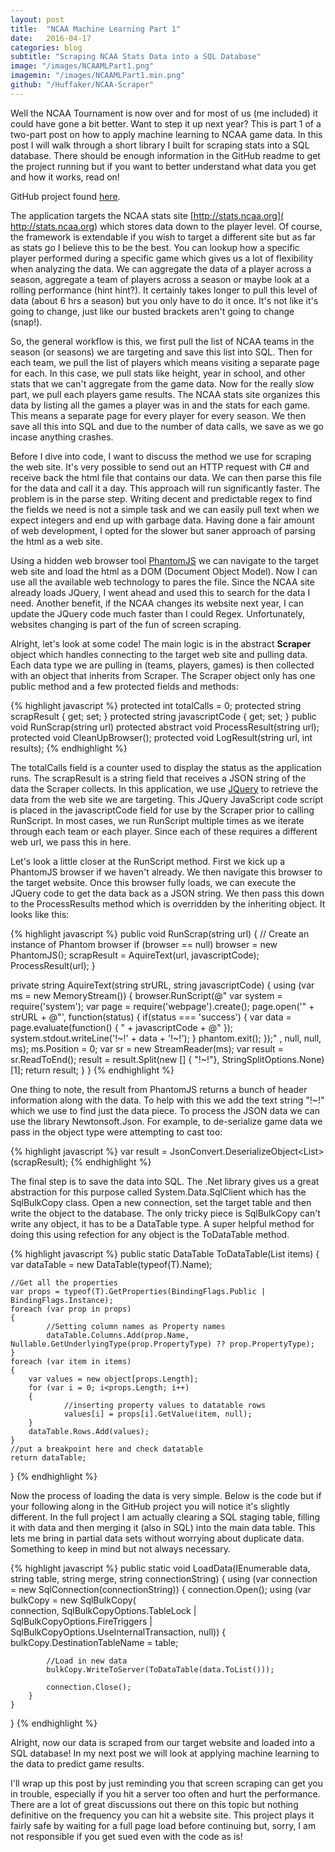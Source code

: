```yaml
---
layout: post
title:  "NCAA Machine Learning Part 1"
date:   2016-04-17
categories: blog
subtitle: "Scraping NCAA Stats Data into a SQL Database"
image: "/images/NCAAMLPart1.png"
imagemin: "/images/NCAAMLPart1.min.png"
github: "/Huffaker/NCAA-Scraper"
---
```


Well the NCAA Tournament is now over and for most of us (me included) it could have gone a bit better. Want to step it up next year? This is part 1 of a two-part post on how to apply machine learning to NCAA game data. In this post I will walk through a short library I built for scraping stats into a SQL database. There should be enough information in the GitHub readme to get the project running but if you want to better understand what data you get and how it works, read on!

GitHub project found [here](https://github.com/Huffaker/NCAA-Scraper).

The application targets the NCAA stats site [http://stats.ncaa.org]( http://stats.ncaa.org) which stores data down to the player level. Of course, the framework is extendable if you wish to target a different site but as far as stats go I believe this to be the best. You can lookup how a specific player performed during a specific game which gives us a lot of flexibility when analyzing the data. We can aggregate the data of a player across a season, aggregate a team of players across a season or maybe look at a rolling performance (hint hint?). It certainly takes longer to pull this level of data (about 6 hrs a season) but you only have to do it once. It's not like it's going to change, just like our busted brackets aren't going to change (snap!).

So, the general workflow is this, we first pull the list of NCAA teams in the season (or seasons) we are targeting and save this list into SQL. Then for each team, we pull the list of players which means visiting a separate page for each. In this case, we pull stats like height, year in school, and other stats that we can't aggregate from the game data. Now for the really slow part, we pull each players game results. The NCAA stats site organizes this data by listing all the games a player was in and the stats for each game. This means a separate page for every player for every season. We then save all this into SQL and due to the number of data calls, we save as we go incase anything crashes.

Before I dive into code, I want to discuss the method we use for scraping the web site. It's very possible to send out an HTTP request with C# and receive back the html file that contains our data. We can then parse this file for the data and call it a day. This approach will run significantly faster. The problem is in the parse step. Writing decent and predictable regex to find the fields we need is not a simple task and we can easily pull text when we expect integers and end up with garbage data. Having done a fair amount of web development, I opted for the slower but saner approach of parsing the html as a web site.

Using a hidden web browser tool [PhantomJS](http://phantomjs.org/) we can navigate to the target web site and load the html as a DOM (Document Object Model). Now I can use all the available web technology to pares the file. Since the NCAA site already loads JQuery, I went ahead and used this to search for the data I need. Another benefit, if the NCAA changes its website next year, I can update the JQuery code much faster than I could Regex. Unfortunately, websites changing is part of the fun of screen scraping.

Alright, let's look at some code! The main logic is in the abstract **Scraper** object which handles connecting to the target web site and pulling data. Each data type we are pulling in (teams, players, games) is then collected with an object that inherits from Scraper. The Scraper object only has one public method and a few protected fields and methods:

{% highlight javascript %}
protected int totalCalls = 0;
protected string scrapResult { get; set; }
protected string javascriptCode { get; set; }
public void RunScrap(string url)
protected abstract void ProcessResult(string url);
protected void CleanUpBrowser();
protected void LogResult(string url, int results);
{% endhighlight %}

The totalCalls field is a counter used to display the status as the application runs.  The scrapResult is a string field that receives a JSON string of the data the Scraper collects. In this application, we use [JQuery](https://jquery.com/) to retrieve the data from the web site we are targeting. This JQuery JavaScript code script is placed in the javascriptCode field for use by the Scraper prior to calling RunScript. In most cases, we run RunScript multiple times as we iterate through each team or each player. Since each of these requires a different web url, we pass this in here.

Let's look a little closer at the RunScript method. First we kick up a PhantomJS browser if we haven't already. We then navigate this browser to the target website.  Once this browser fully loads, we can execute the JQuery code to get the data back as a JSON string. We then pass this down to the ProcessResults method which is overridden by the inheriting object. It looks like this:

{% highlight javascript %}
public void RunScrap(string url)
{
  // Create an instance of Phantom browser 
    if (browser == null)
        browser = new PhantomJS();
    scrapResult = AquireText(url, javascriptCode);
    ProcessResult(url);
}

private string AquireText(string strURL, string javascriptCode)
{
	using (var ms = new MemoryStream())
	{
		browser.RunScript(@"
			var system = require('system');
			var page = require('webpage').create();
			page.open('" + strURL + @"', function(status) {
			if(status === 'success') {
				var data = page.evaluate(function() {
					" + javascriptCode + @"
				});
				system.stdout.writeLine('!~!' + data + '!~!');
			}
			phantom.exit();
		});"
		, null, null, ms);
		ms.Position = 0;
		var sr = new StreamReader(ms);
		var result = sr.ReadToEnd();
		result = result.Split(new [] { "!~!"}, StringSplitOptions.None)[1];
		return result;
	}
}
{% endhighlight %}

One thing to note, the result from PhantomJS returns a bunch of header information along with the data. To help with this we add the text string "!~!" which we use to find just the data piece. To process the JSON data we can use the library Newtonsoft.Json. For example, to de-serialize game data we pass in the object type were attempting to cast too:

{% highlight javascript %}
var result = JsonConvert.DeserializeObject<List<GameModel>>(scrapResult);
{% endhighlight %}

The final step is to save the data into SQL. The .Net library gives us a great abstraction for this purpose called System.Data.SqlClient which has the SqlBulkCopy class. Open a new connection, set the target table and then write the object to the database. The only tricky piece is SqlBulkCopy can't write any object, it has to be a DataTable type. A super helpful method for doing this using refection for any object is the ToDataTable method.

{% highlight javascript %}
public static DataTable ToDataTable<T>(List<T> items)
{
	var dataTable = new DataTable(typeof(T).Name);

	//Get all the properties
	var props = typeof(T).GetProperties(BindingFlags.Public | BindingFlags.Instance);
	foreach (var prop in props)
	{
			//Setting column names as Property names
			dataTable.Columns.Add(prop.Name, Nullable.GetUnderlyingType(prop.PropertyType) ?? prop.PropertyType);
	}
	foreach (var item in items)
	{
		var values = new object[props.Length];
		for (var i = 0; i<props.Length; i++)
		{
				//inserting property values to datatable rows
				values[i] = props[i].GetValue(item, null);
		}
		dataTable.Rows.Add(values);
	}
	//put a breakpoint here and check datatable
	return dataTable;
}
{% endhighlight %}

Now the process of loading the data is very simple. Below is the code but if your following along in the GitHub project you will notice it's slightly different. In the full project I am actually clearing a SQL staging table, filling it with data and then merging it (also in SQL) into the main data table. This lets me bring in partial data sets without worrying about duplicate data. Something to keep in mind but not always necessary.

{% highlight javascript %}
public static void LoadData<T>(IEnumerable<T> data, string table, string merge, string connectionString)
{
	using (var connection = new SqlConnection(connectionString))
	{
		connection.Open();
		using (var bulkCopy = new SqlBulkCopy(				 
						connection,
							SqlBulkCopyOptions.TableLock |
							SqlBulkCopyOptions.FireTriggers |
							SqlBulkCopyOptions.UseInternalTransaction,
							null))
		{
		    bulkCopy.DestinationTableName = table;

		    //Load in new data
		    bulkCopy.WriteToServer(ToDataTable(data.ToList()));

			connection.Close();
		}
	}
}
{% endhighlight %}

Alright, now our data is scraped from our target website and loaded into a SQL database! In my next post we will look at applying machine learning to the data to predict game results.

 I'll wrap up this post by just reminding you that screen scraping can get you in trouble, especially if you hit a server too often and hurt the performance. There are a lot of great discussions out there on this topic but nothing definitive on the frequency you can hit a website site. This project plays it fairly safe by waiting for a full page load before continuing but, sorry, I am not responsible if you get sued even with the code as is!
